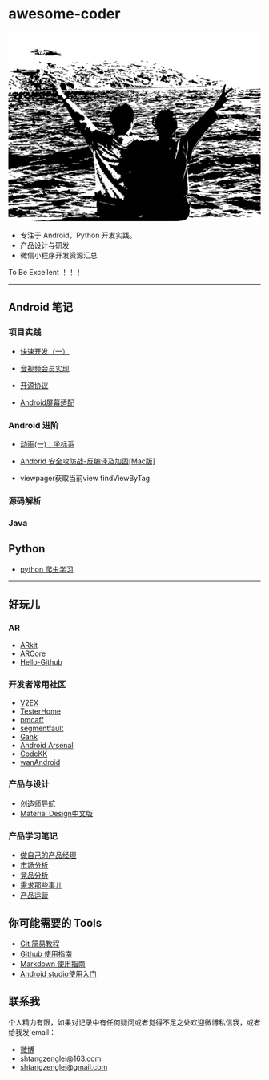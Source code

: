 # awesome-coder





![失意不灰心，得意莫忘形](https://github.com/MrLeion/awesome-coder/blob/master/fallinLover.png)


- 专注于 Android，Python 开发实践。
- 产品设计与研发
- 微信小程序开发资源汇总

To Be Excellent ！！！

-------------------

## Android 笔记


### 项目实践

- [快速开发（一）](https://github.com/MrLeion/awesome-coder/blob/master/journey/android/%5BAndroidDev-%E7%B3%BB%E5%88%97%5D-%E5%BF%AB%E9%80%9F%E5%BC%80%E5%8F%91%EF%BC%88%E4%B8%80%EF%BC%89.md)


- [音视频会员实现](https://github.com/MrLeion/awesome-coder/blob/master/journey/android/%E9%9F%B3%E8%A7%86%E9%A2%91%E4%BC%9A%E5%91%98%E5%AE%9E%E7%8E%B0.md)


- [开源协议](https://github.com/MrLeion/awesome-coder/blob/master/journey/android/%E5%BC%80%E6%BA%90%E5%8D%8F%E8%AE%AE.md)


- [Android屏幕适配](/journey/android/Android屏幕适配.md)


### Android 进阶

- [动画(一)：坐标系](https://github.com/MrLeion/awesome-coder/blob/master/journey/android/%5BAndroid%5D%E8%87%AA%E5%AE%9A%E4%B9%89View(%E4%B8%80)%EF%BC%9A%E5%9D%90%E6%A0%87%E7%B3%BB.md)

- [Andorid 安全攻防战-反编译及加固[Mac版]](https://github.com/MrLeion/awesome-coder/blob/master/journey/android/-Andorid-%E5%AE%89%E5%85%A8%E6%94%BB%E9%98%B2%E6%88%98-%E5%8F%8D%E7%BC%96%E8%AF%91%E5%8F%8A%E5%8A%A0%E5%9B%BA%5BMac%E7%89%88%5D.md)

-  viewpager获取当前view
findViewByTag


### 源码解析


### Java 












## Python

- [python 爬虫学习](https://github.com/lining0806/PythonSpiderNotes)


-------------------


## 好玩儿

### AR

- [ARkit](https://developer.apple.com/arkit/)
- [ARCore](https://github.com/google-ar/arcore-android-sdk)
- [Hello-Github](https://github.com/521xueweihan/HelloGitHub)


### 开发者常用社区
- [V2EX](https://www.v2ex.com)
- [TesterHome](https://testerhome.com/)
- [pmcaff](https://www.pmcaff.com/)
- [segmentfault](https://segmentfault.com/)
- [Gank](http://gank.io/)
- [Android Arsenal](https://android-arsenal.com/)
- [CodeKK](http://p.codekk.com/)
- [wanAndroid](http://wanandroid.com/index/)


### 产品与设计

- [创造师导航](http://chuangzaoshi.com/)
- [Material Design中文版](https://www.mdui.org/design/)



### 产品学习笔记

- [做自己的产品经理](https://github.com/MrLeion/awesome-coder/blob/master/%E7%94%9F%E6%B4%BB%E5%90%AF%E7%A4%BA%E5%BD%95/%E4%BA%A7%E5%93%81/%5B%E4%BA%A7%E5%93%81%E5%AD%A6%E4%B9%A0%5D%E5%81%9A%E8%87%AA%E5%B7%B1%E7%9A%84%E4%BA%A7%E5%93%81%E7%BB%8F%E7%90%86.md)
- [市场分析](https://github.com/MrLeion/awesome-coder/blob/master/%E7%94%9F%E6%B4%BB%E5%90%AF%E7%A4%BA%E5%BD%95/%E4%BA%A7%E5%93%81/%5B%E4%BA%A7%E5%93%81%E5%AD%A6%E4%B9%A0%5D%E5%B8%82%E5%9C%BA%E5%88%86%E6%9E%90.md)
- [竞品分析](https://github.com/MrLeion/awesome-coder/blob/master/%E7%94%9F%E6%B4%BB%E5%90%AF%E7%A4%BA%E5%BD%95/%E4%BA%A7%E5%93%81/%5B%E4%BA%A7%E5%93%81%E5%AD%A6%E4%B9%A0%5D%E7%AB%9E%E5%93%81%E5%88%86%E6%9E%90.md)
- [需求那些事儿](https://github.com/MrLeion/awesome-coder/blob/master/%E7%94%9F%E6%B4%BB%E5%90%AF%E7%A4%BA%E5%BD%95/%E4%BA%A7%E5%93%81/%5B%E4%BA%A7%E5%93%81%E5%AD%A6%E4%B9%A0%5D%E9%9C%80%E6%B1%82%E9%82%A3%E4%BA%9B%E4%BA%8B%E5%84%BF.md)
- [产品运营](https://github.com/MrLeion/awesome-coder/blob/master/%E7%94%9F%E6%B4%BB%E5%90%AF%E7%A4%BA%E5%BD%95/%E4%BA%A7%E5%93%81/%E4%BA%A7%E5%93%81%E8%BF%90%E8%90%A5.md)

## 你可能需要的 Tools


- [Git 简易教程](http://www.bootcss.com/p/git-guide/)
- [Github 使用指南](https://github.com/MrLeion/awesome-coder/blob/master/journey/android/Github-%E4%BD%BF%E7%94%A8%E6%8C%87%E5%8D%97.md)
- [Markdown 使用指南](https://github.com/MrLeion/awesome-coder/blob/master/journey/android/Markdown-%E4%BD%BF%E7%94%A8%E6%8C%87%E5%8D%97.md)
- [Android studio使用入门](https://github.com/MrLeion/awesome-coder/blob/master/journey/android/Android-studio%E4%BD%BF%E7%94%A8%E5%85%A5%E9%97%A8.md)








## 联系我

个人精力有限，如果对记录中有任何疑问或者觉得不足之处欢迎微博私信我，或者给我发 email：

-  [微博](http://weibo.com/john1211)
-  shtangzenglei@163.com
-  shtangzenglei@gmail.com
